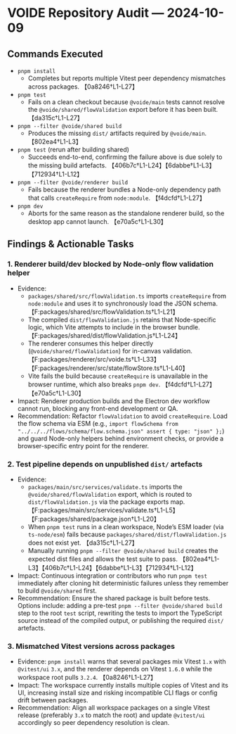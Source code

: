 # VOIDE Repository Audit — 2024-10-09

## Commands Executed

- `pnpm install`
  - Completes but reports multiple Vitest peer dependency mismatches across packages. 【0a8246†L1-L27】
- `pnpm test`
  - Fails on a clean checkout because `@voide/main` tests cannot resolve the `@voide/shared/flowValidation` export before it has been built. 【da315c†L1-L27】
- `pnpm --filter @voide/shared build`
  - Produces the missing `dist/` artifacts required by `@voide/main`. 【802ea4†L1-L3】
- `pnpm test` (rerun after building shared)
  - Succeeds end-to-end, confirming the failure above is due solely to the missing build artefacts. 【406b7c†L1-L24】【6dabbe†L1-L3】【712934†L1-L12】
- `pnpm --filter @voide/renderer build`
  - Fails because the renderer bundles a Node-only dependency path that calls `createRequire` from `node:module`. 【f4dcfd†L1-L27】
- `pnpm dev`
  - Aborts for the same reason as the standalone renderer build, so the desktop app cannot launch. 【e70a5c†L1-L30】

## Findings & Actionable Tasks

### 1. Renderer build/dev blocked by Node-only flow validation helper

- Evidence:
  - `packages/shared/src/flowValidation.ts` imports `createRequire` from `node:module` and uses it to synchronously load the JSON schema. 【F:packages/shared/src/flowValidation.ts†L1-L21】
  - The compiled `dist/flowValidation.js` retains that Node-specific logic, which Vite attempts to include in the browser bundle. 【F:packages/shared/dist/flowValidation.js†L1-L24】
  - The renderer consumes this helper directly (`@voide/shared/flowValidation`) for in-canvas validation. 【F:packages/renderer/src/voide.ts†L1-L33】【F:packages/renderer/src/state/flowStore.ts†L1-L40】
  - Vite fails the build because `createRequire` is unavailable in the browser runtime, which also breaks `pnpm dev`. 【f4dcfd†L1-L27】【e70a5c†L1-L30】
- Impact: Renderer production builds and the Electron dev workflow cannot run, blocking any front-end development or QA.
- Recommendation: Refactor `flowValidation` to avoid `createRequire`. Load the flow schema via ESM (e.g., `import flowSchema from "../../../flows/schema/flow.schema.json" assert { type: "json" };`) and guard Node-only helpers behind environment checks, or provide a browser-specific entry point for the renderer.

### 2. Test pipeline depends on unpublished `dist/` artefacts

- Evidence:
  - `packages/main/src/services/validate.ts` imports the `@voide/shared/flowValidation` export, which is routed to `dist/flowValidation.js` via the package exports map. 【F:packages/main/src/services/validate.ts†L1-L5】【F:packages/shared/package.json†L1-L20】
  - When `pnpm test` runs in a clean workspace, Node’s ESM loader (via `ts-node/esm`) fails because `packages/shared/dist/flowValidation.js` does not exist yet. 【da315c†L1-L27】
  - Manually running `pnpm --filter @voide/shared build` creates the expected dist files and allows the test suite to pass. 【802ea4†L1-L3】【406b7c†L1-L24】【6dabbe†L1-L3】【712934†L1-L12】
- Impact: Continuous integration or contributors who run `pnpm test` immediately after cloning hit deterministic failures unless they remember to build `@voide/shared` first.
- Recommendation: Ensure the shared package is built before tests. Options include: adding a pre-test `pnpm --filter @voide/shared build` step to the root `test` script, rewriting the tests to import the TypeScript source instead of the compiled output, or publishing the required `dist/` artefacts.

### 3. Mismatched Vitest versions across packages

- Evidence: `pnpm install` warns that several packages mix Vitest `1.x` with `@vitest/ui` `3.x`, and the renderer depends on Vitest `1.6.0` while the workspace root pulls `3.2.4`. 【0a8246†L1-L27】
- Impact: The workspace currently installs multiple copies of Vitest and its UI, increasing install size and risking incompatible CLI flags or config drift between packages.
- Recommendation: Align all workspace packages on a single Vitest release (preferably `3.x` to match the root) and update `@vitest/ui` accordingly so peer dependency resolution is clean.

